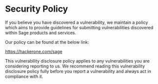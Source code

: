 # Security Policy

If you believe you have discovered a vulnerability, we maintain a policy which aims to provide guidelines for submitting vulnerabilities discovered within Sage products and services.

Our policy can be found at the below link:

https://hackerone.com/sage

This vulnerability disclosure policy applies to any vulnerabilities you are considering reporting to us. We recommend reading this vulnerability disclosure policy fully before you report a vulnerability and always act in compliance with it.
